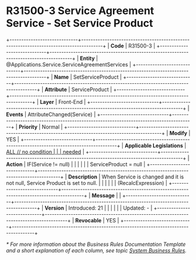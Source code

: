 ﻿---
erp.type: front-end-business-rule
erp.entity: Applications.Service.ServiceAgreementServices
---

# R31500-3 Service Agreement Service - Set Service Product
+-----------------------------+---------------------------------------------------------------------------------------+
| **Code**                    | R31500-3                                                                              |
+-----------------------------+---------------------------------------------------------------------------------------+
| **Entity**                  | @Applications.Service.ServiceAgreementServices                                                               |
+-----------------------------+---------------------------------------------------------------------------------------+
| **Name**                    | SetServiceProduct                                                                     |
+-----------------------------+---------------------------------------------------------------------------------------+
| **Attribute**               | ServiceProduct                                                                        |
+-----------------------------+---------------------------------------------------------------------------------------+
| **Layer**                   | Front-End                                                                             |
+-----------------------------+---------------------------------------------------------------------------------------+
| **Events**                  | AttributeChanged(Service)                                                             |
+-----------------------------+---------------------------------------------------------------------------------------+
| **Priority**                | Normal                                                                                |
+-----------------------------+---------------------------------------------------------------------------------------+
| **Modify**                  | YES                                                                                   |
+-----------------------------+---------------------------------------------------------------------------------------+
| **Applicable Legislations** | [ALL // no condition                                                                  |
|                             | needed](https://confluence.erp.net/display/techdoc/Country+Specific+Functionality)    |
+-----------------------------+---------------------------------------------------------------------------------------+
| **Action**                  | IF(Service != null)                                                                   |
|                             |                                                                                       |
|                             | ServiceProduct = null                                                                 |
+-----------------------------+---------------------------------------------------------------------------------------+
| **Description**             | When Service is changed and it is not null, Service Product is set to null.           |
|                             |                                                                                       |
|                             | (RecalcExpression)                                                                    |
+-----------------------------+---------------------------------------------------------------------------------------+
| **Message**                 |                                                                                       |
+-----------------------------+---------------------------------------------------------------------------------------+
| **Version**                 | Introduced: 21                                                                        |
|                             |                                                                                       |
|                             | Updated: -                                                                            |
+-----------------------------+---------------------------------------------------------------------------------------+
| **Revocable**               | YES                                                                                   |
+-----------------------------+---------------------------------------------------------------------------------------+

*\* For more information about the Business Rules Documentation Template and a short explanation of each column, see
topic [System Business Rules](../templates/template-description-system-business-rules.md).*

  

  
